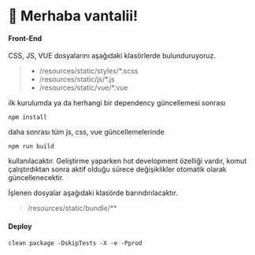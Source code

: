 # 🚀 Merhaba vantalii!

#### Front-End
CSS, JS, VUE dosyalarını aşağıdaki klasörlerde bulunduruyoruz.

>- /resources/static/styles/*.scss
>- /resources/static/js/*.js
>- /resources/static/vue/*.vue

ilk kurulumda ya da herhangi bir dependency güncellemesi sonrası

```
npm install
```

daha sonrası tüm js, css, vue güncellemelerinde 

```
npm run build
```

kullanılacaktır. Geliştirme yaparken hot development özelliği vardır, komut çalıştırdıktan sonra aktif olduğu sürece değişiklikler otomatik olarak güncellenecektir.

İşlenen dosyalar aşağıdaki klasörde barındırılacaktır. 
 
> /resources/static/bundle/**


#### Deploy

```
clean package -DskipTests -X -e -Pprod
```